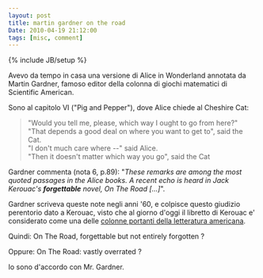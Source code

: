 ```yaml
---
layout: post
title: martin gardner on the road
Date: 2010-04-19 21:12:00
tags: [misc, comment]
---
```

{% include JB/setup %} 

Avevo da tempo in casa una versione di Alice in Wonderland annotata da Martin Gardner, famoso editor della colonna di giochi matematici di Scientific American.  
  
Sono al capitolo VI ("Pig and Pepper"), dove Alice chiede al Cheshire Cat:  

> "Would you tell me, please, which way I ought to go from here?"  
> "That depends a good deal on where you want to get to", said the Cat.  
> "I don't much care where --" said Alice.  
> "Then it doesn't matter which way you go", said the Cat  
  
Gardner commenta (nota 6, p.89): "_These remarks are among the most quoted passages in the Alice books. A recent echo is heard in Jack Kerouac's **forgettable** novel, On The Road [...]_".  
  
Gardner scriveva queste note negli anni '60, e colpisce questo giudizio perentorio dato a Kerouac, visto che al giorno d'oggi il libretto di Kerouac e' considerato come una delle [colonne portanti della letteratura americana](http://www.time.com/time/2005/100books/the_complete_list.html).  
  
Quindi: On The Road, forgettable but not entirely forgotten ?  
  
Oppure: On The Road: vastly overrated ?  
  
Io sono d'accordo con Mr. Gardner. 
